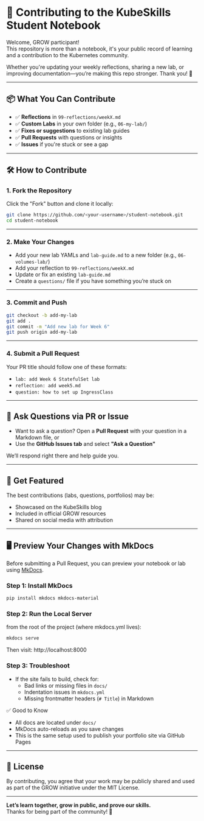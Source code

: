 # 🤝 Contributing to the KubeSkills Student Notebook

Welcome, GROW participant!  
This repository is more than a notebook, it's your public record of learning and a contribution to the Kubernetes community.

Whether you're updating your weekly reflections, sharing a new lab, or improving documentation—you’re making this repo stronger. Thank you! 🙌

---

## 📦 What You Can Contribute

- ✅ **Reflections** in `99-reflections/weekX.md`
- ✅ **Custom Labs** in your own folder (e.g., `06-my-lab/`)
- ✅ **Fixes or suggestions** to existing lab guides
- ✅ **Pull Requests** with questions or insights
- ✅ **Issues** if you're stuck or see a gap

---

## 🛠 How to Contribute

### 1. Fork the Repository

Click the "Fork" button and clone it locally:

```bash
git clone https://github.com/<your-username>/student-notebook.git
cd student-notebook
```

---

### 2. Make Your Changes

- Add your new lab YAMLs and `lab-guide.md` to a new folder (e.g., `06-volumes-lab/`)
- Add your reflection to `99-reflections/weekX.md`
- Update or fix an existing `lab-guide.md`
- Create a `questions/` file if you have something you’re stuck on

---

### 3. Commit and Push

```bash
git checkout -b add-my-lab
git add .
git commit -m "Add new lab for Week 6"
git push origin add-my-lab
```

---

### 4. Submit a Pull Request

Your PR title should follow one of these formats:

- `lab: add Week 6 StatefulSet lab`
- `reflection: add week5.md`
- `question: how to set up IngressClass`

---

## 🧠 Ask Questions via PR or Issue

- Want to ask a question? Open a **Pull Request** with your question in a Markdown file, or
- Use the **GitHub Issues tab** and select **"Ask a Question"**

We’ll respond right there and help guide you.

---

## 📣 Get Featured

The best contributions (labs, questions, portfolios) may be:

- Showcased on the KubeSkills blog
- Included in official GROW resources
- Shared on social media with attribution

---

## 🖥️ Preview Your Changes with MkDocs

Before submitting a Pull Request, you can preview your notebook or lab using [MkDocs](https://www.mkdocs.org/).

### Step 1: Install MkDocs

```bash
pip install mkdocs mkdocs-material
```

### Step 2: Run the Local Server

from the root of the project (where mkdocs.yml lives):
```bash
mkdocs serve
```
Then visit: http://localhost:8000

### Step 3: Troubleshoot

- If the site fails to build, check for:
  - Bad links or missing files in `docs/`
  - Indentation issues in `mkdocs.yml`
  - Missing frontmatter headers (`# Title`) in Markdown

✅ Good to Know
- All docs are located under `docs/`
- MkDocs auto-reloads as you save changes
- This is the same setup used to publish your portfolio site via GitHub Pages

---

## 📜 License

By contributing, you agree that your work may be publicly shared and used as part of the GROW initiative under the MIT License.

---

**Let’s learn together, grow in public, and prove our skills.**  
Thanks for being part of the community! 🌱
